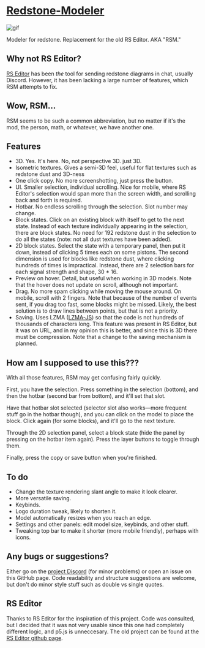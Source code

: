 # [Redstone-Modeler](https://undecentions.github.io/Redstone-Modeler)

![gif](logo_repeat.gif)

Modeler for redstone. Replacement for the old RS Editor. AKA "RSM."

## Why not RS Editor?
[RS Editor](https://github.com/11-90-an/rseditor) has been *the* tool for sending redstone diagrams in chat, usually Discord. However, it has been lacking a large number of features, which RSM attempts to fix.

## Wow, RSM&hellip;
RSM seems to be such a common abbreviation, but no matter if it's the mod, the person, math, or whatever, we have another one.

## Features
- 3D. Yes. It's here. No, not perspective 3D. just 3D.
- Isometric textures. Gives a semi-3D feel, useful for flat textures such as redstone dust and 3D-ness
- One click copy. No more screenshotting, just press the button.
- UI. Smaller selection, individual scrolling. Nice for mobile, where RS Editor's selection would span more than the screen width, and scrolling back and forth is required.
- Hotbar. No endless scrolling through the selection. Slot number may change.
- Block states. Click on an existing block with itself to get to the next state. Instead of each texture individually appearing in the selection, there are block states. No need for 192 redstone dust in the selection to do all the states (note: not all dust textures have been added).
- 2D block states. Select the state with a temporary panel, then put it down, instead of clicking 5 times each on some pistons. The second dimension is used for blocks like redstone dust, where clicking hundreds of times is impractical. Instead, there are 2 selection bars for each signal strength and shape, 30 * 16.
- Preview on hover. Detail, but useful when working in 3D models. Note that the hover does not update on scroll, although not important.
- Drag. No more spam clicking while moving the mouse around. On mobile, scroll with 2 fingers. Note that because of the number of events sent, if you drag too fast, some blocks might be missed. Likely, the best solution is to draw lines between points, but that is not a priority.
- Saving. Uses LZMA ([LZMA-JS](https://github.com/LZMA-JS/LZMA-JS)) so that the code is not hundreds of thousands of characters long. This feature was present in RS Editor, but it was on URL, and in my opinion this is better, and since this is 3D there must be compression. Note that a change to the saving mechanism is planned.

## How am I supposed to use this???
With all those features, RSM may get confusing fairly quickly.

First, you have the selection. Press something in the selection (bottom), and then the hotbar (second bar from bottom), and it'll set that slot.

Have that hotbar slot selected (selector slot also works&mdash;more frequent stuff go in the hotbar though), and you can click on the model to place the block. Click again (for some blocks), and it'll go to the next texture.

Through the 2D selection panel, select a block state (hide the panel by pressing on the hotbar item again). Press the layer buttons to toggle through them.

Finally, press the copy or save button when you're finished. 

## To do
- Change the texture rendering slant angle to make it look clearer.
- More versatile saving.
- Keybinds.
- Logo duration tweak, likely to shorten it.
- Model automatically resizes when you reach an edge.
- Settings and other panels: edit model size, keybinds, and other stuff.
- Tweaking top bar to make it shorter (more mobile friendly), perhaps with icons.

## Any bugs or suggestions?
Either go on the [project Discord](https://discord.gg/2Qndd5v6JF) (for minor problems) or open an issue on this GitHub page. Code readability and structure suggestions are welcome, but don't do minor style stuff such as double vs single quotes.

## RS Editor
Thanks to RS Editor for the inspiration of this project. Code was consulted, but I decided that it was not very usable since this one had completely different logic, and p5.js is unneccesary. The old project can be found at the [RS Editor github page](https://github.com/11-90-an/rseditor).
